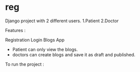 # reg

Django project with 2 different users.
  1.Patient
  2.Doctor
  
Features : 

Registration 
Login 
Blogs App 
  - Patient can only view the blogs.
  - doctors can create blogs and save it as draft and published.
 
To run the project : 

